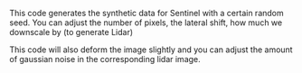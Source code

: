 This code generates the synthetic data for Sentinel with a certain random seed. You can adjust the number of pixels, the lateral shift, how much we downscale by (to generate Lidar)

This code will also deform the image slightly and you can adjust the amount of gaussian noise in the corresponding lidar image. 